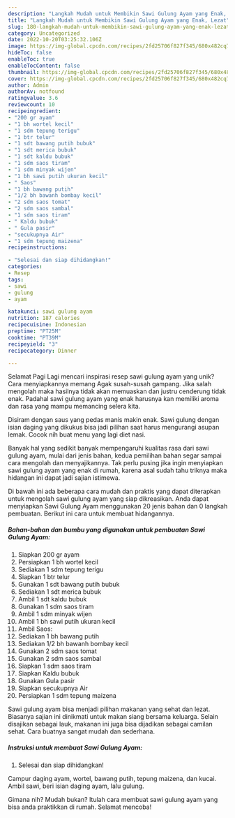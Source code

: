 ```yaml
---
description: "Langkah Mudah untuk Membikin Sawi Gulung Ayam yang Enak, Lezat"
title: "Langkah Mudah untuk Membikin Sawi Gulung Ayam yang Enak, Lezat"
slug: 180-langkah-mudah-untuk-membikin-sawi-gulung-ayam-yang-enak-lezat
category: Uncategorized
date: 2022-10-20T03:25:32.106Z
image: https://img-global.cpcdn.com/recipes/2fd25706f827f345/680x482cq70/sawi-gulung-ayam-foto-resep-utama.jpg
hideToc: false
enableToc: true
enableTocContent: false
thumbnail: https://img-global.cpcdn.com/recipes/2fd25706f827f345/680x482cq70/sawi-gulung-ayam-foto-resep-utama.jpg
cover: https://img-global.cpcdn.com/recipes/2fd25706f827f345/680x482cq70/sawi-gulung-ayam-foto-resep-utama.jpg
author: Admin
authorAv: notfound
ratingvalue: 3.6
reviewcount: 10
recipeingredient:
- "200 gr ayam"
- "1 bh wortel kecil"
- "1 sdm tepung terigu"
- "1 btr telur"
- "1 sdt bawang putih bubuk"
- "1 sdt merica bubuk"
- "1 sdt kaldu bubuk"
- "1 sdm saos tiram"
- "1 sdm minyak wijen"
- "1 bh sawi putih ukuran kecil"
- " Saos"
- "1 bh bawang putih"
- "1/2 bh bawanh bombay kecil"
- "2 sdm saos tomat"
- "2 sdm saos sambal"
- "1 sdm saos tiram"
- " Kaldu bubuk"
- " Gula pasir"
- "secukupnya Air"
- "1 sdm tepung maizena"
recipeinstructions:

- "Selesai dan siap dihidangkan!"
categories:
- Resep
tags:
- sawi
- gulung
- ayam

katakunci: sawi gulung ayam 
nutrition: 187 calories
recipecuisine: Indonesian
preptime: "PT25M"
cooktime: "PT39M"
recipeyield: "3"
recipecategory: Dinner

---
```



Selamat Pagi Lagi mencari inspirasi resep sawi gulung ayam yang unik? Cara menyiapkannya memang Agak susah-susah gampang. Jika salah mengolah maka hasilnya tidak akan memuaskan dan justru cenderung tidak enak. Padahal sawi gulung ayam yang enak harusnya kan memiliki aroma dan rasa yang mampu memancing selera kita.


Disiram dengan saus yang pedas manis makin enak. Sawi gulung dengan isian daging yang dikukus bisa jadi pilihan saat harus mengurangi asupan lemak. Cocok nih buat menu yang lagi diet nasi.

Banyak hal yang sedikit banyak mempengaruhi kualitas rasa dari sawi gulung ayam, mulai dari jenis bahan, kedua pemilihan bahan segar sampai cara mengolah dan menyajikannya. Tak perlu pusing jika ingin menyiapkan sawi gulung ayam yang enak di rumah, karena asal sudah tahu triknya maka hidangan ini dapat jadi sajian istimewa.


Di bawah ini ada beberapa cara mudah dan praktis yang dapat diterapkan untuk mengolah sawi gulung ayam yang siap dikreasikan. Anda dapat menyiapkan Sawi Gulung Ayam menggunakan 20 jenis bahan dan 0 langkah pembuatan. Berikut ini cara untuk membuat hidangannya.

<!--inarticleads1-->

##### Bahan-bahan dan bumbu yang digunakan untuk pembuatan Sawi Gulung Ayam:

1. Siapkan 200 gr ayam
1. Persiapkan 1 bh wortel kecil
1. Sediakan 1 sdm tepung terigu
1. Siapkan 1 btr telur
1. Gunakan 1 sdt bawang putih bubuk
1. Sediakan 1 sdt merica bubuk
1. Ambil 1 sdt kaldu bubuk
1. Gunakan 1 sdm saos tiram
1. Ambil 1 sdm minyak wijen
1. Ambil 1 bh sawi putih ukuran kecil
1. Ambil  Saos:
1. Sediakan 1 bh bawang putih
1. Sediakan 1/2 bh bawanh bombay kecil
1. Gunakan 2 sdm saos tomat
1. Gunakan 2 sdm saos sambal
1. Siapkan 1 sdm saos tiram
1. Siapkan  Kaldu bubuk
1. Gunakan  Gula pasir
1. Siapkan secukupnya Air
1. Persiapkan 1 sdm tepung maizena


Sawi gulung ayam bisa menjadi pilihan makanan yang sehat dan lezat. Biasanya sajian ini dinikmati untuk makan siang bersama keluarga. Selain disajikan sebagai lauk, makanan ini juga bisa dijadikan sebagai camilan sehat. Cara buatnya sangat mudah dan sederhana. 

<!--inarticleads2-->

##### Instruksi untuk membuat Sawi Gulung Ayam:


1. Selesai dan siap dihidangkan!

Campur daging ayam, wortel, bawang putih, tepung maizena, dan kucai. Ambil sawi, beri isian daging ayam, lalu gulung. 

Gimana nih? Mudah bukan? Itulah cara membuat sawi gulung ayam yang bisa anda praktikkan di rumah. Selamat mencoba!
